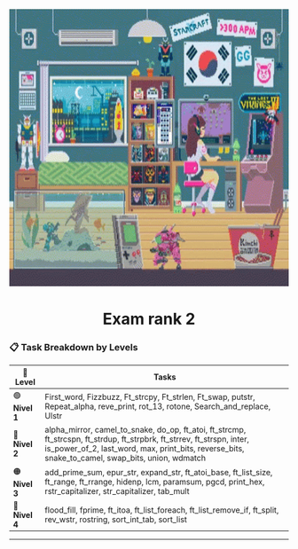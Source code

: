 <img src="../../Wallpaper/late-night-girl.gif" alt="late-night-girl" width="1000" height="500">



<div align="center">
  <h1>Exam rank 2</h1>
</div>



### 📋 Task Breakdown by Levels

| 🌟 **Level** | **Tasks** |
|-------------|-----------|
| 🟢 **Nivel 1** | First_word, Fizzbuzz, Ft_strcpy, Ft_strlen, Ft_swap, putstr, Repeat_alpha, reve_print, rot_13, rotone, Search_and_replace, Ulstr |
| 🔵 **Nivel 2** | alpha_mirror, camel_to_snake, do_op, ft_atoi, ft_strcmp, ft_strcspn, ft_strdup, ft_strpbrk, ft_strrev, ft_strspn, inter, is_power_of_2, last_word, max, print_bits, reverse_bits, snake_to_camel, swap_bits, union, wdmatch |
| 🟠 **Nivel 3** | add_prime_sum, epur_str, expand_str, ft_atoi_base, ft_list_size, ft_range, ft_rrange, hidenp, lcm, paramsum, pgcd, print_hex, rstr_capitalizer, str_capitalizer, tab_mult |
| 🔴 **Nivel 4** | flood_fill, fprime, ft_itoa, ft_list_foreach, ft_list_remove_if, ft_split, rev_wstr, rostring, sort_int_tab, sort_list |




---
